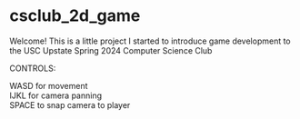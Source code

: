 # csclub_2d_game
 Welcome! This is a little project I started to introduce game development to the USC Upstate Spring 2024 Computer Science Club

CONTROLS:

WASD for movement<br>
IJKL for camera panning<br>
SPACE to snap camera to player<br>
